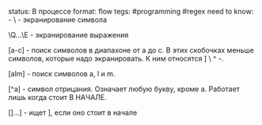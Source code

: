 status: В процессе
format: flow
tegs: #programming #regex
need to know: -
\ - экранирование символа 

\Q…\E - экранирование выражения 

[a-c] - поиск символов в диапахоне от а до c. В этих скобочках меньше символов, которые надо экранировать. К ним относятся ] \ ^ -. 

[alm] - поиск символов a, l и m. 

[^а] - символ отрицания. Означает любую букву, кроме а. Работает лишь когда стоит В НАЧАЛЕ. 

[]…] - ищет ], если оно стоит в начале 